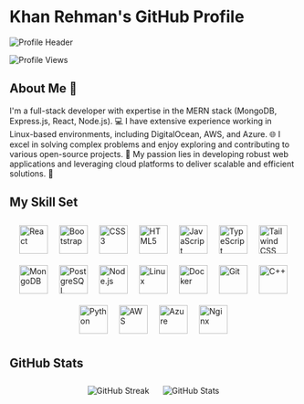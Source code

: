 # Khan Rehman's GitHub Profile

![Profile Header](https://res.cloudinary.com/dvql0vhcn/image/upload/v1723047193/qifxaheasne02xwcxlw0.png)

![Profile Views](https://profile-counter.glitch.me/Slacky300/count.svg?)

## About Me 👾
I'm a full-stack developer with expertise in the MERN stack (MongoDB, Express.js, React, Node.js). 💻 I have extensive experience working in Linux-based environments, including DigitalOcean, AWS, and Azure. 🌐 I excel in solving complex problems and enjoy exploring and contributing to various open-source projects. 🔧 My passion lies in developing robust web applications and leveraging cloud platforms to deliver scalable and efficient solutions. 🚀

## My Skill Set
<div style="display: flex; flex-wrap: wrap; justify-content: center;">
  <a href="https://reactjs.org/" target="_blank">
    <img src="https://profilinator.rishav.dev/skills-assets/react-original-wordmark.svg" alt="React" height="50" style="margin: 10px;" />
  </a>
  <a href="https://getbootstrap.com/docs/3.4/javascript/" target="_blank">
    <img src="https://profilinator.rishav.dev/skills-assets/bootstrap-plain.svg" alt="Bootstrap" height="50" style="margin: 10px;" />
  </a>
  <a href="https://www.w3schools.com/css/" target="_blank">
    <img src="https://profilinator.rishav.dev/skills-assets/css3-original-wordmark.svg" alt="CSS3" height="50" style="margin: 10px;" />
  </a>
  <a href="https://en.wikipedia.org/wiki/HTML5" target="_blank">
    <img src="https://profilinator.rishav.dev/skills-assets/html5-original-wordmark.svg" alt="HTML5" height="50" style="margin: 10px;" />
  </a>
  <a href="https://www.javascript.com/" target="_blank">
    <img src="https://profilinator.rishav.dev/skills-assets/javascript-original.svg" alt="JavaScript" height="50" style="margin: 10px;" />
  </a>
  <a href="https://www.typescriptlang.org/" target="_blank">
    <img src="https://profilinator.rishav.dev/skills-assets/typescript-original.svg" alt="TypeScript" height="50" style="margin: 10px;" />
  </a>
  <a href="https://www.tailwindcss.com/" target="_blank">
    <img src="https://profilinator.rishav.dev/skills-assets/tailwindcss.svg" alt="Tailwind CSS" height="50" style="margin: 10px;" />
  </a>
  <a href="https://www.mongodb.com/" target="_blank">
    <img src="https://profilinator.rishav.dev/skills-assets/mongodb-original-wordmark.svg" alt="MongoDB" height="50" style="margin: 10px;" />
  </a>
  <a href="https://www.postgresql.org/" target="_blank">
    <img src="https://profilinator.rishav.dev/skills-assets/postgresql-original-wordmark.svg" alt="PostgreSQL" height="50" style="margin: 10px;" />
  </a>
  <a href="https://nodejs.org/" target="_blank">
    <img src="https://profilinator.rishav.dev/skills-assets/nodejs-original-wordmark.svg" alt="Node.js" height="50" style="margin: 10px;" />
  </a>
  <a href="https://www.linux.org/" target="_blank">
    <img src="https://profilinator.rishav.dev/skills-assets/linux-original.svg" alt="Linux" height="50" style="margin: 10px;" />
  </a>
  <a href="https://www.docker.com/" target="_blank">
    <img src="https://profilinator.rishav.dev/skills-assets/docker-original-wordmark.svg" alt="Docker" height="50" style="margin: 10px;" />
  </a>
  <a href="https://github.com/" target="_blank">
    <img src="https://profilinator.rishav.dev/skills-assets/git-scm-icon.svg" alt="Git" height="50" style="margin: 10px;" />
  </a>
  <a href="https://www.cplusplus.com/" target="_blank">
    <img src="https://profilinator.rishav.dev/skills-assets/cplusplus-original.svg" alt="C++" height="50" style="margin: 10px;" />
  </a>
  <a href="https://www.python.org/" target="_blank">
    <img src="https://profilinator.rishav.dev/skills-assets/python-original.svg" alt="Python" height="50" style="margin: 10px;" />
  </a>
  <a href="https://aws.amazon.com/" target="_blank">
    <img src="https://profilinator.rishav.dev/skills-assets/amazonwebservices-original-wordmark.svg" alt="AWS" height="50" style="margin: 10px;" />
  </a>
  <a href="https://azure.microsoft.com/en-in/" target="_blank">
    <img src="https://profilinator.rishav.dev/skills-assets/microsoft_azure-icon.svg" alt="Azure" height="50" style="margin: 10px;" />
  </a>
  <a href="https://www.nginx.com/" target="_blank">
    <img src="https://profilinator.rishav.dev/skills-assets/nginx-original.svg" alt="Nginx" height="50" style="margin: 10px;" />
  </a>
</div>

## GitHub Stats
<div style="text-align: center;">
  <img src="https://streak-stats.demolab.com?user=Slacky300&locale=en&mode=daily&theme=dracula&hide_border=true&border_radius=5" alt="GitHub Streak" style="margin: 10px;" />
  <img src="https://github-readme-stats.vercel.app/api?username=Slacky300&show_icons=true&count_private=true&hide_border=true&theme=dracula" alt="GitHub Stats" style="margin: 10px;" />
</div>


